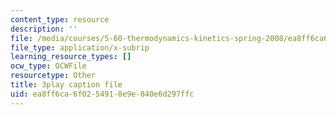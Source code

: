 ```yaml
---
content_type: resource
description: ''
file: /media/courses/5-60-thermodynamics-kinetics-spring-2008/ea8ff6ca6f0254918e9e840e6d297ffc_6kBqi9vVC6s.vtt
file_type: application/x-subrip
learning_resource_types: []
ocw_type: OCWFile
resourcetype: Other
title: 3play caption file
uid: ea8ff6ca-6f02-5491-8e9e-840e6d297ffc
---
```

